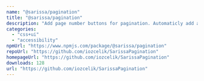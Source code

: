 ```yaml
---
name: "@sarissa/pagination"
title: "@sarissa/pagination"
description: "Add page number buttons for pagination. Automaticly add and disable numbers as current page number."
categories:
  - "css+ui"
  - "accessibility"
npmUrl: "https://www.npmjs.com/package/@sarissa/pagination"
repoUrl: "https://github.com/iozcelik/SarissaPagination"
homepageUrl: "https://github.com/iozcelik/SarissaPagination"
downloads: 128
url: "https://github.com/iozcelik/SarissaPagination"
---
```

